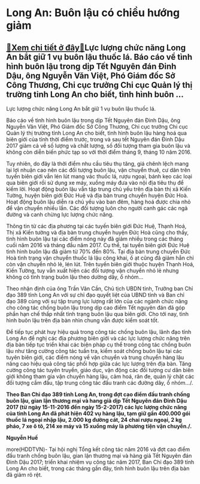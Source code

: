Long An: Buôn lậu có chiều hướng giảm
=====================================

[:gift:Xem chi tiết ở đây:gift:](https://hddtvn.com/long-an-buon-lau-co-chieu-huong-giam/)Lực lượng chức năng Long An bắt giữ 1 vụ buôn lậu thuốc lá. Báo cáo về tình hình buôn lậu trong dịp Tết Nguyên đán Đinh Dậu, ông Nguyễn Văn Việt, Phó Giám đốc Sở Công Thương, Chi cục trưởng Chi cục Quản lý thị trường tỉnh Long An cho biết, tình hình buôn …
----------------------------------------------------------------------------------------------------------------------------------------------------------------------------------------------------------------------------------------------------------------







 






 Lực lượng chức năng Long An bắt giữ 1 vụ buôn lậu thuốc lá. 


Báo cáo về tình hình buôn lậu trong dịp Tết Nguyên đán Đinh Dậu, ông Nguyễn Văn Việt, Phó Giám đốc Sở Công Thương, Chi cục trưởng Chi cục Quản lý thị trường tỉnh Long An cho biết, tình hình buôn lậu hàng hoá qua biên giới của tỉnh thời điểm trước, trong và sau tết Nguyên đán Đinh Dậu 2017 giảm cả về số lượng và chất lượng, số đối tượng tham gia buôn lậu và không còn diễn biến phức tạp so với thời điểm tháng 9, tháng 10 năm 2016. 


 Tuy nhiên, do đây là thời điểm nhu cầu tiêu thụ tăng, giá chênh lệch mang lại lợi nhuận cao nên các đối tượng buôn lậu, vận chuyển thuê, cư dân trên tuyến biên giới vẫn lén lút mang vác thuốc lá, rượu ngoại, bánh kẹo các loại qua biên giới rồi sử dụng xe máy, xuồng máy đưa vào nội địa tiêu thụ để kiếm lời. Hoạt động buôn lậu vẫn tập trung chủ yếu trên địa bàn thị xã Kiến Tường, huyện biên giới Đức Huệ và địa bàn trung chuyển huyện Đức Hoà. Hoạt động buôn lậu diễn ra chủ yếu vào ban đêm, hàng hoá được chia nhỏ để vận chuyển nhiều lần. Các đối tượng luôn cho người canh gác các ngả đường và canh chừng lực lượng chức năng.


 Thông tin từ các địa phương tại các tuyến biên giới Đức Huệ, Thạnh Hoá, Thị xã Kiến tường và địa bàn trung chuyển huyện Đức Hoà cũng cho thấy, tình hình buôn lậu tại các điểm nóng này đã giảm nhiều trong các tháng cuối năm 2016 và tháng đầu năm 2017. Cụ thể, tại tuyến biên giới Đức Huệ tình hình buôn lậu đã giảm từ 70% đến 80%. Tại địa bàn trung chuyển Đức Hoà tình trạng vận chuyển thuốc lá lậu công khai, ồ ạt cũng đã giảm hẳn chỉ còn vận chuyển nhỏ lẻ, lén lút. Trên tuyến biên giới thuộc huyện Thạnh Hoá, Kiến Tường, tuy vẫn xuất hiện các đối tượng vận chuyển nhỏ lẻ nhưng không có tình trạng buôn lậu theo dường dây, ổ nhóm…


 Theo nhận định của ông Trần Văn Cần, Chủ tịch UBDN tỉnh, Trưởng ban Chỉ đạo 389 tỉnh Long An với sự chỉ đạo quyết liệt của UBND tỉnh và Ban chỉ đạo 389 cùng với sự tập trung lực lượng rất lớn của các ngành chức năng cho công tác chống buôn lậu trong dịp cao điểm Tết nguyên đán đã góp phần hạn chế thấp nhất tình trạng buôn lậu qua biên giới. Cho tới nay, tình hình buôn lậu trên địa bàn nhìn chung vẫn được kiểm soát tốt. 


 Để tiếp tục phát huy hiệu quả trong công tác chống buôn lậu, lãnh đạo tỉnh Long An đề nghị các địa phương biên giới và các lực lượng chức năng trên địa bàn tiếp tục triển khai các biện pháp cụ thể trong công tác chống buôn lậu như tăng cường công tác tuần tra, kiểm soát chống buôn lậu tại các tuyên biên giới, các điểm nóng về vận chuyển và trung chuyển hàng lậu nâng cao hiệu quả công tác phối hợp giữa các lực lượng trên địa bàn. Tăng cường công tác tuyên truyền, giáo dục, vận động các đối tượng cư dân biên giới không tham gia vận chuyển hàng lậu, cảm hoá, răn đe, quản lý chặt các đối tượng cầm đầu, tập trung công tác đấu tranh các đường dây, ổ nhóm…/.






**Theo Ban Chỉ đạo 389 tỉnh Long An, trong đợt cao điểm đấu tranh chống buôn lậu, gian lận thương mại và hang giả dịp Tết Nguyên đán Đinh Dậu 2017 (từ ngày 15-11-2016 đến ngày 15-2-2017) các lực lượng chức năng của tỉnh Long An đã phát hiện 402 vụ hàng lậu, tạm giữ gần 400.000 gói thuốc lá ngoại nhập lậu, 2.000 kg đường cát, 24 chai rượu ngoại, 2 kg pháo, 7 xe ô tô, 214 xe máy và 15 xuồng máy là phương tiện vận chuyển./.**













**Nguyễn Huế**



more(HDDTVN)- Tại hội nghị Tổng kết công tác năm 2016 và đợt cao điểm đấu tranh chống buôn lậu, gian lận thương mại và hàng giả Tết Nguyên đán Đinh Dậu 2017; triển khai nhiệm vụ công tác năm 2017, Ban Chỉ đạo 389 tỉnh Long An cho biết, trong các tháng gần đây, tình hình buôn lậu trên địa bàn đã giảm rõ rệt.

